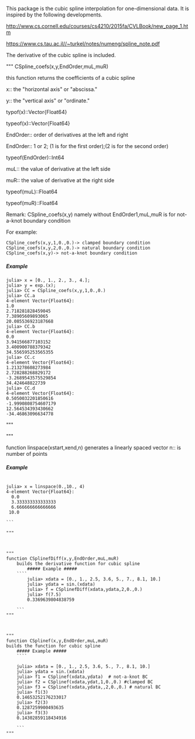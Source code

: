 This package is the cubic spline interpolation for one-dimensional data. 
It is inspired by the following developments.

http://www.cs.cornell.edu/courses/cs4210/2015fa/CVLBook/new_page_1.htm

https://www.cs.tau.ac.il//~turkel/notes/numeng/spline_note.pdf

The derivative of the cubic spline is included.

"""
CSpline_coefs(x,y,EndOrder,muL,muR)

this function returns the coefficients of a cubic spline

x:: the "horizontal axis" or "abscissa."

y:: the "vertical axis" or "ordinate."

typof(x)::Vector{Float64}

typeof(x)::Vector{Float64}

EndOrder:: order of derivatives at the left and right

EndOrder:: 1 or 2; (1 is for the first order);(2 is for the second order)

typeof(EndOrder)::Int64

muL:: the value of derivative at the left side

muR:: the value of derivative at the right side

typeof(muL)::Float64

typeof(muR)::Float64

Remark: CSpline_coefs(x,y) namely without EndOrder1,muL,muR is for not-a-knot boundary condition

For example:
```
CSpline_coefs(x,y,1,0.,0.)-> clamped boundary condition
CSpline_coefs(x,y,2,0.,0.)-> natural boundary condition
CSpline_coefs(x,y)-> not-a-knot boundary condition

````
##### Example #####
````
julia> x = [0., 1., 2., 3., 4.];
julia> y = exp.(x);
julia> CC = CSpline_coefs(x,y,1,0.,0.)
julia> CC.a
4-element Vector{Float64}:
1.0
2.718281828459045
7.38905609893065
20.085536923187668
julia> CC.b
4-element Vector{Float64}:
0.0
3.941566877103152
3.400900788379342
34.556595253565355
julia> CC.c
4-element Vector{Float64}:
1.213278608273984
2.728288268829172
-3.2689543575529854
34.424648822739
julia> CC.d
4-element Vector{Float64}:
0.5050032201850616
-1.9990808754607179
12.564534393430662
-34.46863096634778
````
"""



"""

function linspace(xstart,xend,n)
generates a linearly spaced vector
n:: is number of points
##### Example #####
````

julia> x = linspace(0.,10., 4)
4-element Vector{Float64}:
  0.0
  3.333333333333333
  6.666666666666666
 10.0

```

"""



"""
function CSplinefDiff(x,y,EndOrder,muL,muR)
    builds the derivative function for cubic spline
        ##### Example #####
    ````
        julia> xdata = [0., 1., 2.5, 3.6, 5., 7., 8.1, 10.]
        julia> ydata = sin.(xdata)
        julia> f = CSplinefDiff(xdata,ydata,2,0.,0.)
        julia> f(7.5)
        0.3369639804838759

    ```
"""



"""
function CSplinef(x,y,EndOrder,muL,muR)
builds the function for cubic spline
    ##### Example #####
    ````
    
    julia> xdata = [0., 1., 2.5, 3.6, 5., 7., 8.1, 10.]
    julia> ydata = sin.(xdata)
    julia> f1 = CSplinef(xdata,ydata)  # not-a-knot BC
    julia> f2 = CSplinef(xdata,ydat,1,0.,0.) #clamped BC
    julia> f3 = CSplinef(xdata,ydata,,2,0.,0.) # natural BC
    julia> f1(3)
    0.14653252176233017
    julia> f2(3)
    0.1287259900493635
    julia> f3(3)
    0.14302859118434916
    
    ```
"""
